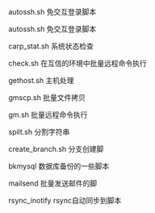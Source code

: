 autossh.sh	免交互登录脚本  

autossh.sh	免交互登录脚本  

carp_stat.sh  系统状态检查

check.sh  在互信的环境中批量远程命令执行

gethost.sh  主机处理

gmscp.sh  批量文件拷贝

gm.sh  批量远程命令执行

spilt.sh 分割字符串

create_branch.sh 分支创建脚

bkmysql 数据库备份的一些脚本

mailsend 批量发送邮件的脚

rsync_inotify rsync自动同步到脚本
